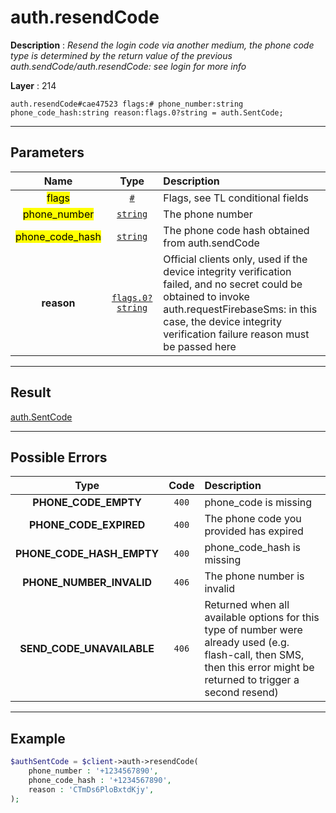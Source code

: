 # auth.resendCode

**Description** : *Resend the login code via another medium, the phone code type is determined by the return value of the previous auth\.sendCode/auth\.resendCode: see login for more info*

**Layer** : 214

```tl
auth.resendCode#cae47523 flags:# phone_number:string phone_code_hash:string reason:flags.0?string = auth.SentCode;
```

---

## Parameters

| Name | Type | Description |
| :---: | :---: | :--- |
| <mark>flags</mark> | [`#`](type/#) | Flags, see TL conditional fields |
| <mark>phone_number</mark> | [`string`](type/string) | The phone number |
| <mark>phone_code_hash</mark> | [`string`](type/string) | The phone code hash obtained from auth.sendCode |
| **reason** | [`flags.0?string`](type/string) | Official clients only, used if the device integrity verification failed, and no secret could be obtained to invoke auth.requestFirebaseSms: in this case, the device integrity verification failure reason must be passed here |

---

## Result

[auth.SentCode](type/auth.SentCode)

---

## Possible Errors

| Type | Code | Description |
| :---: | :---: | :--- |
| **PHONE_CODE_EMPTY** | `400` | phone_code is missing |
| **PHONE_CODE_EXPIRED** | `400` | The phone code you provided has expired |
| **PHONE_CODE_HASH_EMPTY** | `400` | phone_code_hash is missing |
| **PHONE_NUMBER_INVALID** | `406` | The phone number is invalid |
| **SEND_CODE_UNAVAILABLE** | `406` | Returned when all available options for this type of number were already used (e.g. flash-call, then SMS, then this error might be returned to trigger a second resend) |

---

## Example

```php
$authSentCode = $client->auth->resendCode(
	phone_number : '+1234567890',
	phone_code_hash : '+1234567890',
	reason : 'CTmDs6PloBxtdKjy',
);
```
